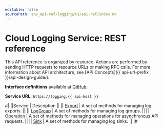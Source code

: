 ```yaml
---
editable: false
sourcePath: en/_api-ref/logging/v1/api-ref/index.md
---
```


# Cloud Logging Service: REST reference

This API reference is organized by resource. Actions are performed by sending HTTP requests to resource URLs or making RPC calls. For more information about API architecture, see [API Concepts]({{ api-url-prefix }}/api-design-guide/).

**Interface definitions** available at [GitHub](https://github.com/yandex-cloud/cloudapi/tree/master/yandex/cloud/logging/v1).

**Service URL**: `https://logging.{{ api-host }}`

#|
||Service | Description ||
|| [Export](Export/index.md) | A set of methods for managing log exports. ||
|| [LogGroup](LogGroup/index.md) | A set of methods for managing log groups. ||
|| [Operation](Operation/index.md) | A set of methods for managing operations for asynchronous API requests. ||
|| [Sink](Sink/index.md) | A set of methods for managing log sinks. ||
|#